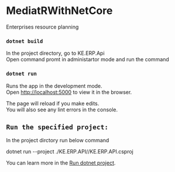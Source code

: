 # MediatRWithNetCore
Enterprises resource planning

### `dotnet build`
In the project directory, go to KE.ERP.Api<br />
Open command promt in administartor mode and run the command

### `dotnet run`

Runs the app in the development mode.<br />
Open [http://localhost:5000](http://localhost:5000) to view it in the browser.

The page will reload if you make edits.<br />
You will also see any lint errors in the console.

## `Run the specified project:`

In the project dirctory run below command

dotnet run --project ./KE.ERP.API//KE.ERP.API.csproj

You can learn more in the [Run dotnet project](https://docs.microsoft.com/en-us/dotnet/core/tools/dotnet-run).

